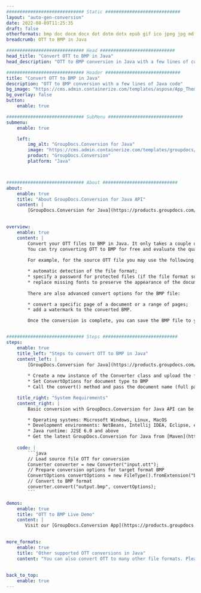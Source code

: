 ```yaml
---
############################# Static ############################
layout: "auto-gen-conversion"
date: 2022-08-09T11:25:35
draft: false
otherformats: bmp doc docm docx dot dotm dotx epub gif ico jpeg jpg md odt ott pdf png psd rtf tex tif tiff txt xps
breadcrumb: OTT to BMP in Java

############################# Head ############################
head_title: "Convert OTT to BMP in Java"
head_description: "OTT to BMP conversion in Java with a few lines of code. Convert over 160 file formats using the GroupDocs document conversion API for Java"

############################# Header ############################
title: "Convert OTT to BMP in Java"
description: "OTT to BMP conversion with a few lines of Java code"
bg_image: "https://cms.admin.containerize.com/templates/aspose/App_Themes/V3/images/bg/header1.png"
bg_overlay: false
button:
    enable: true

############################# SubMenu ############################
submenu:
    enable: true

    left:
        img_alt: "GroupDocs.Conversion for Java"
        image: "https://cms.admin.containerize.com/templates/groupdocs/images/product-logos/90x90-noborder/groupdocs-conversion-java.png"
        product: "GroupDocs.Conversion"
        platform: "Java"



############################# About ############################
about:
    enable: true
    title: "About GroupDocs.Conversion for Java API"
    content: |
        [GroupDocs.Conversion for Java](https://products.groupdocs.com/conversion/java/) is an advanced file format conversion API for converting between popular image and document formats such as Microsoft Office, OpenDocument, PDF, HTML, email, CAD. and much more with just a few lines of code. The native API automatically detects the formats of the original documents and offers many options for customizing the converted documents. Along with the function of extracting information from a document, it also supports caching of the conversion results to the local disk by default. However, any type of cache storage can be supported by implementing the appropriate interfaces - Amazon S3, Dropbox, Google Drive, Windows Azure, Reddis, or any others.
    

overview:
    enable: true
    content: |
        Convert your OTT files to BMP in Java. It only takes a couple of lines of Java code on any platform of your choice, such as Windows, Linux, macOS.
        You can try converting OTT to BMP for free and evaluate the quality of the conversion results. Along with simple file conversion scripts, you can try more sophisticated options for loading the OTT source file and storing the BMP output. 
        
        For example, for the source OTT file you may use the following load options:

        * automatic detection of the file format;
        * specify a password for protected files (if the file format supports it);
        * replace missing fonts to preserve the appearance of the document.
        
        There are also advanced convert options for the BMP file:

        * convert a specific page of a document or a range of pages;
        * add a watermark to the converted BMP.

        Once the conversion is complete, you can save the BMP file to your local file path or to any third party storage such as FTP, Amazon S3, Google Drive, Dropbox etc. Please note - to convert OTT to BMP, you do not need to install any additional software, such as MS Office, Open Office, Adobe Acrobat Reader etc.


############################# Steps ############################
steps:
    enable: true
    title_left: "Steps to convert OTT to BMP in Java"
    content_left: |
        [GroupDocs.Conversion for Java](https://products.groupdocs.com/conversion/java/) allows developers to easily convert OTT file to BMP with a few lines of code.
        
        * Create a new instance of the Converter class and upload the file OTT with the full path
        * Set ConvertOptions for document type to BMP
        * Call the convert() method and pass the document name (full path) and format (BMP) as a parameter

    title_right: "System Requirements"
    content_right: |
        Basic conversion with GroupDocs.Conversion for Java API can be done with just a few lines of code. Our APIs are supported on all major platforms and operating systems. Before executing the code below, make sure you have the following prerequisites installed on your system.

        * Operating systems: Microsoft Windows, Linux, MacOS
        * Development environments: NetBeans, Intellij IDEA, Eclipse, etc.
        * Java runtime: J2SE 6.0 and above
        * Get the latest GroupDocs.Conversion for Java from [Maven](https://repository.groupdocs.com/webapp/#/artifacts/browse/tree/General/repo/com/groupdocs/groupdocs-conversion)
         
    code: |
        ```java    
        // Load source file OTT for conversion
        Converter converter = new Converter("input.ott");
        // Prepare conversion options for target format BMP
        ConvertOptions convertOptions = new FileType().fromExtension("bmp").getConvertOptions();
        // Convert to BMP format
        converter.convert("output.bmp", convertOptions);
        ```

demos:
    enable: true
    title: "OTT to BMP Live Demo"
    content: |
       Visit our [GroupDocs.Conversion App](https://products.groupdocs.app/conversion/family) website and try OTT to BMP conversion now. The free demo has the following benefits
          

more_formats:
    enable: true
    title: "Other supported OTT conversions in Java"
    content: "You can also convert OTT to many other file formats. Please see the list below."
       
       
back_to_top:
    enable: true
---
```

